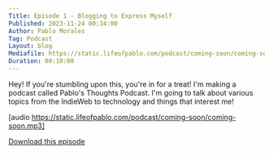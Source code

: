 ```yaml
---
Title: Episode 1 - Blogging to Express Myself
Published: 2023-11-24 00:34:00
Author: Pablo Morales
Tag: Podcast
Layout: blog
Mediafile: https://static.lifeofpablo.com/podcast/coming-soon/coming-soon.mp3
Duration: 00:10:00
---
```

Hey! If you're stumbling upon this, you're in for a treat! I'm making a podcast called Pablo's Thoughts Podcast. I'm going to talk about various topics from the IndieWeb to technology and things that interest me!

[audio https://static.lifeofpablo.com/podcast/coming-soon/coming-soon.mp3]

[Download this episode](https://static.lifeofpablo.com/podcast/coming-soon/coming-soon.mp3)